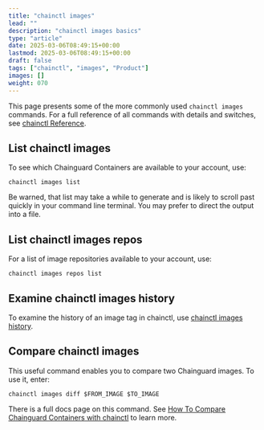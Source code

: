 ```yaml
---
title: "chainctl images"
lead: ""
description: "chainctl images basics"
type: "article"
date: 2025-03-06T08:49:15+00:00
lastmod: 2025-03-06T08:49:15+00:00
draft: false
tags: ["chainctl", "images", "Product"]
images: []
weight: 070
---
```


This page presents some of the more commonly used `chainctl images` commands. For a full reference of all commands with details and switches, see [chainctl Reference](/chainguard/chainctl/).


## List chainctl images

To see which Chainguard Containers are available to your account, use:

```shell
chainctl images list
```

Be warned, that list may take a while to generate and is likely to scroll past quickly in your command line terminal. You may prefer to direct the output into a file.


## List chainctl images repos

For a list of image repositories available to your account, use:

```shell
chainctl images repos list
```


## Examine chainctl images history

To examine the history of an image tag in chainctl, use [chainctl images history](/chainguard/chainctl-usage/chainctl-images-history/).


## Compare chainctl images

This useful command enables you to compare two Chainguard images. To use it, enter:

```shell
chainctl images diff $FROM_IMAGE $TO_IMAGE
```

There is a full docs page on this command. See <ins>[How To Compare Chainguard Containers with chainctl](/chainguard/chainguard-images/how-to-use/comparing-images/)</ins> to learn more.
